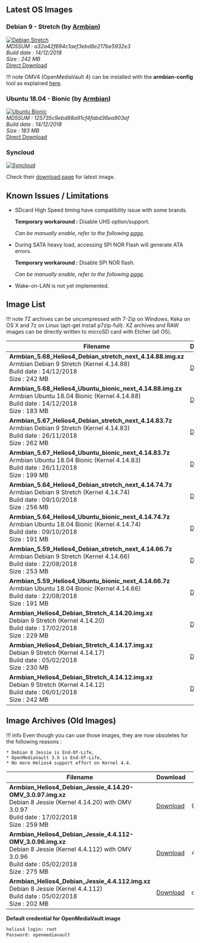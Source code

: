 ## Latest OS Images

### Debian 9 - Stretch (by [Armbian](https://www.armbian.com/helios4/))

[![Debian Stretch](/img/os/debian.png)](https://cdn.kobol.io/files/Armbian_5.68_Helios4_Debian_stretch_next_4.14.88.img.xz)<br>
*MD5SUM : a32a42f694c1aef3ebd8e217be5932e3<br>
Build date : 14/12/2018<br>
Size : 242 MB<br>*
[Direct Download](https://cdn.kobol.io/files/Armbian_5.68_Helios4_Debian_stretch_next_4.14.88.img.xz)

!!! note
    OMV4 (OpenMediaVault 4) can be installed with the **armbian-config** tool as explained [here](/omv/#install-openmediavault).

### Ubuntu 18.04 - Bionic (by [Armbian](https://www.armbian.com/helios4/))

[![Ubuntu Bionic](/img/os/ubuntu.png)](https://cdn.kobol.io/files/Armbian_5.68_Helios4_Ubuntu_bionic_next_4.14.88.img.xz)<br>
*MD5SUM : 125735c9ebd88a91cf4fabd36ea903af<br>
Build date : 14/12/2018<br>
Size : 183 MB<br>*
[Direct Download](https://cdn.kobol.io/files/Armbian_5.68_Helios4_Ubuntu_bionic_next_4.14.88.img.xz)


### Syncloud

[![Syncloud](/img/os/syncloud.png)](https://github.com/syncloud/platform/wiki)

Check their [download page](https://github.com/syncloud/platform/wiki) for latest image.


## Known Issues / Limitations

- SDcard High Speed timing have compatibility issue with some brands.

    **Temporary workaround :** Disable UHS option/support.

    *Can be manually enable, refer to the following [page](/sdcard).*

- During SATA heavy load, accessing SPI NOR Flash will generate ATA errors.

    **Temporary workaround :** Disable SPI NOR flash.

    *Can be manually enable, refer to the following [page](/spi).*

- Wake-on-LAN is not yet implemented.

## Image List

!!! note
    7Z archives can be uncompressed with 7-Zip on Windows, Keka on OS X and 7z on Linux (apt-get install p7zip-full). XZ archives and RAW images can be directly written to microSD card with Etcher (all OS).

Filename | Download | MD5
---------|----------|----
**Armbian_5.68_Helios4_Debian_stretch_next_4.14.88.img.xz**<br>Armbian Debian 9 Stretch (Kernel 4.14.88)<br>Build date : 14/12/2018<br>Size : 242 MB|[Download](https://cdn.kobol.io/files/Armbian_5.68_Helios4_Debian_stretch_next_4.14.88.img.xz)|a32a42f694c1aef3ebd8e217be5932e3
**Armbian_5.68_Helios4_Ubuntu_bionic_next_4.14.88.img.zx**<br>Armbian Ubuntu 18.04 Bionic (Kernel 4.14.88)<br>Build date : 14/12/2018<br>Size : 183 MB|[Download](https://cdn.kobol.io/files/Armbian_5.68_Helios4_Ubuntu_bionic_next_4.14.88.img.xz)|125735c9ebd88a91cf4fabd36ea903af
**Armbian_5.67_Helios4_Debian_stretch_next_4.14.83.7z**<br>Armbian Debian 9 Stretch (Kernel 4.14.83)<br>Build date : 26/11/2018<br>Size : 262 MB|[Download](https://dl.armbian.com/helios4/archive/Armbian_5.67_Helios4_Debian_stretch_next_4.14.83.7z)|56bf66e135ee218e715e72741c14737e
**Armbian_5.67_Helios4_Ubuntu_bionic_next_4.14.83.7z**<br>Armbian Ubuntu 18.04 Bionic (Kernel 4.14.83)<br>Build date : 26/11/2018<br>Size : 199 MB|[Download](https://dl.armbian.com/helios4/archive/Armbian_5.67_Helios4_Ubuntu_bionic_next_4.14.83.7z)|d31049b4965363d935e81b94a1af89f0
**Armbian_5.64_Helios4_Debian_stretch_next_4.14.74.7z**<br>Armbian Debian 9 Stretch (Kernel 4.14.74)<br>Build date : 09/10/2018<br>Size : 256 MB|[Download](https://dl.armbian.com/helios4/archive/Armbian_5.64_Helios4_Debian_stretch_next_4.14.74.7z)|a6736f5352ebc0a4c2da2a149963412c
**Armbian_5.64_Helios4_Ubuntu_bionic_next_4.14.74.7z**<br>Armbian Ubuntu 18.04 Bionic (Kernel 4.14.74)<br>Build date : 09/10/2018<br>Size : 191 MB|[Download](https://dl.armbian.com/helios4/archive/Armbian_5.64_Helios4_Ubuntu_bionic_next_4.14.74.7z)|d9a054f9b2eadf7a21f7df7719259b3b
**Armbian_5.59_Helios4_Debian_stretch_next_4.14.66.7z**<br>Armbian Debian 9 Stretch (Kernel 4.14.66)<br>Build date : 22/08/2018<br>Size : 253 MB|[Download](https://dl.armbian.com/helios4/archive/Armbian_5.59_Helios4_Debian_stretch_next_4.14.66.7z)|75a0647bfae55a0a7accb9b804ca80ab
**Armbian_5.59_Helios4_Ubuntu_bionic_next_4.14.66.7z**<br>Armbian Ubuntu 18.04 Bionic (Kernel 4.14.66)<br>Build date : 22/08/2018<br>Size : 191 MB|[Download](https://dl.armbian.com/helios4/archive/Armbian_5.59_Helios4_Ubuntu_bionic_next_4.14.66.7z)|bab20c54f3d9b6d6f5b58e594c6b9a58
**Armbian_Helios4_Debian_Stretch_4.14.20.img.xz**<br>Debian 9 Stretch (Kernel 4.14.20)<br>Build date : 17/02/2018<br>Size : 229 MB|[Download](https://cdn.kobol.io/files/Armbian_Helios4_Debian_Stretch_4.14.20.img.xz)|fc98aac0c0f1617061bd6f5112896838
**Armbian_Helios4_Debian_Stretch_4.14.17.img.xz**<br>Debian 9 Stretch (Kernel 4.14.17)<br>Build date : 05/02/2018<br>Size : 230 MB|[Download](https://cdn.kobol.io/files/Armbian_Helios4_Debian_Stretch_4.14.17.img.xz)|89ab81d74300ef346498066bcc742b0a
**Armbian_Helios4_Debian_Stretch_4.14.12.img.xz**<br>Debian 9 Stretch (Kernel 4.14.12)<br>Build date : 06/01/2018<br>Size : 242 MB|[Download](https://cdn.kobol.io/files/Armbian_Helios4_Debian_Stretch_4.14.12.img.xz)|a97fef50ecb1c14a6013695f3b2a51b6

## Image Archives (Old Images)

!!! info
    Even though you can use those images, they are now obsoletes for the following reasons :

    * Debian 8 Jessie is End-Of-Life,
    * OpenMediaVault 3.X is End-Of-Life,
    * No more Helios4 support effort on Kernel 4.4.

Filename | Download | MD5
---------|----------|----
**Armbian_Helios4_Debian_Jessie_4.14.20-OMV_3.0.97.img.xz**<br>Debian 8 Jessie (Kernel 4.14.20) with OMV 3.0.97<br>Build date : 17/02/2018<br>Size : 259 MB|[Download](https://cdn.kobol.io/files/Armbian_Helios4_Debian_Jessie_4.14.20-OMV_3.0.97.img.xz)|963af770df27c351a84622bcfc90617a
**Armbian_Helios4_Debian_Jessie_4.4.112-OMV_3.0.96.img.xz**<br>Debian 8 Jessie (Kernel 4.4.112) with OMV 3.0.96<br>Build date : 05/02/2018<br>Size : 275 MB|[Download](https://cdn.kobol.io/files/Armbian_Helios4_Debian_Jessie_4.4.112-OMV_3.0.96.img.xz)|45425c2a16f8f3014275046b22010f82
**Armbian_Helios4_Debian_Jessie_4.4.112.img.xz**<br>Debian 8 Jessie (Kernel 4.4.112)<br>Build date : 05/02/2018<br>Size : 202 MB|[Download](https://cdn.kobol.io/files/Armbian_Helios4_Debian_Jessie_4.4.112.img.xz)|dd6f5ea6e9ac80e4f379d619b71ef1e8

**Default credential for OpenMediaVault image**

```bash
helios4 login: root
Password: openmediavault
```
